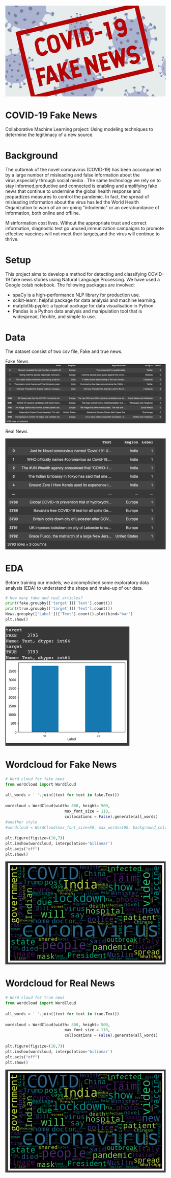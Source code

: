 ![Covid-19_fake_news](/images/covid_19_fake_news.jpeg)

# COVID-19 Fake News

Collaborative Machine Learning project: Using modeling techniques to determine the legitimacy of a new source.

# Background

The outbreak of the novel coronavirus (COVID-19) has been accompanied by a large number of misleading and false information about the virus,especially through social media . The same technology we rely on to stay informed,productive and connected is enabling and amplifying fake news that continue to undermine the global health response and jeopardizes measures to control the pandemic. In fact, the spread of misleading information about the virus has led the World Health Organization to warn of an on-going "infodemic" or an overabundance of information, both online and offline. 

Misinformation cost lives. Without the appropriate trust and correct information, diagnostic test go unused,immunization campaigns to promote effective vaccines will not meet their targets,and the virus will continue to thrive.

# Setup
This project aims to develop a method for detecting and classifying COVID-19 fake news stories using Natural Language Processing.
We have used a Google colab notebook. The following packages are involved:
* spaCy is a high-performance NLP library for production use.
* scikit-learn: helpful package for data analysis and machine learning.
* matplotlib.pyplot: a typical package for data visualisation in Python.
* Pandas is a Python data analysis and manipulation tool that is widespread, flexible, and simple to use.


# Data
The dataset consist of two csv file, Fake and true news. 

Fake News
![fake_news_dataset](images/fake_news.png)

Real News

![true_news_dataset](images/true_news.png)

# EDA

Before training our models, we accomplished some exploratory data analysis (EDA) to understand the shape and make-up of our data.

```python
# How many fake and real articles?
print(fake.groupby(['target'])['Text'].count())
print(true.groupby(['target'])['Text'].count())
News.groupby(['Label'])['Text'].count().plot(kind="bar")
plt.show()
```
![How many fake and real articles?](images/fake_real_articles.png)

# Wordcloud for Fake News
```python
# Word cloud for fake news
from wordcloud import WordCloud

all_words = ' '.join([text for text in fake.Text])

wordcloud = WordCloud(width= 800, height= 500,
                          max_font_size = 110,
                          collocations = False).generate(all_words)
#another style
#wordcloud = WordCloud(max_font_size=50, max_words=100, background_color="white").generate(all_words)

plt.figure(figsize=(10,7))
plt.imshow(wordcloud, interpolation='bilinear')
plt.axis("off")
plt.show()
```
![wordcloud fake news?](images/wordcloud_fake_news.png)

# Wordcloud for Real News
```python
# Word cloud for true news
from wordcloud import WordCloud

all_words = ' '.join([text for text in true.Text])

wordcloud = WordCloud(width= 800, height= 500,
                          max_font_size = 110,
                          collocations = False).generate(all_words)

plt.figure(figsize=(10,7))
plt.imshow(wordcloud, interpolation='bilinear')
plt.axis("off")
plt.show()
```
![wordcloud true news?](images/wordcloud_fake_news.png)
